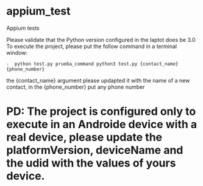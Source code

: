 # appium_test
Appium tests

Please validate that the Python version configured in the laptot does be 3.0
To execute the project, please put the follow command in a terminal window:

    -  python test.py prueba_command python3 test.py {contact_name} {phone_number} 
 
 the {contact_name} argument please updapted it with the name of a new contact, in the {phone_number} put any phone number

# PD: The project is configured only to execute in an Androide device with a real device, please update the platformVersion, deviceName and the udid with the values of yours device.
